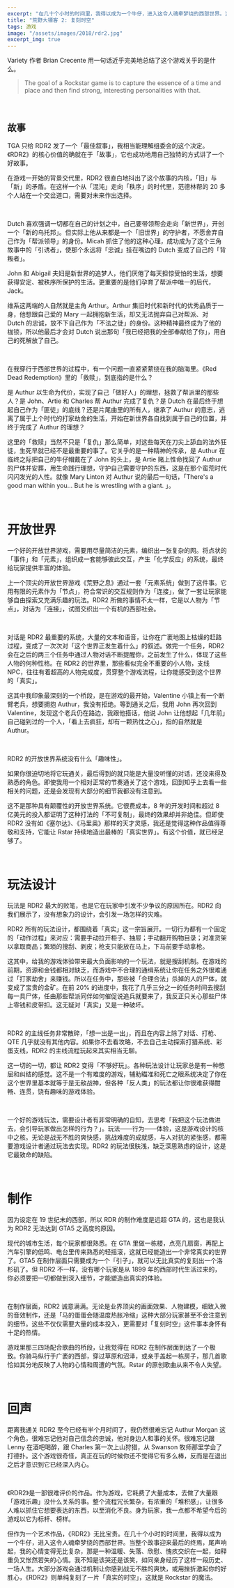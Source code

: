 ```yaml
---
excerpt: "在几十个小时的时间里，我得以成为一个牛仔，进入这令人魂牵梦绕的西部世界。当整个故事迎来最后的终焉，尾声响起，我的心情变得无比复杂，那是一种温暖、失落、欣慰、愧疚交织在一起，如释重负又怅然若失的心情。我不知是该哭还是该笑，如同亲身经历了这样一段历史、一场人生。"
title: "荒野大镖客 2: 复刻时空"
tags: 游戏
image: "/assets/images/2018/rdr2.jpg"
excerpt_img: true
---
```


Variety 作者 Brian Crecente 用一句话近乎完美地总结了这个游戏关乎的是什么。

> The goal of a Rockstar game is to capture the essence of a time and place and then find strong, interesting personalities with that.

<br>

## 故事
TGA 只给 RDR2 发了一个「最佳叙事」，我相当能理解组委会的这个决定。《RDR2》的核心价值的确就在于「故事」，它也成功地用自己独特的方式讲了一个好故事。

在游戏一开始的背景交代里，RDR2 很直白地抖出了这个故事的内核，「旧」与「新」的矛盾。在这样一个从「混沌」走向「秩序」的时代里，范德林帮的 20 多个人站在一个交岔道口，需要对未来作出选择。

<br>

Dutch 喜欢强调一切都在自己的计划之中，自己要带领帮会走向「新世界」，开创一个「新的乌托邦」。但实际上他从来都是一个「旧世界」的守护者，不愿舍弃自己作为「帮派领导」的身份。Micah 抓住了他的这种心理，成功成为了这个三角故事中的「引诱者」，使那个永远将「忠诚」挂在嘴边的 Dutch 变成了自己的「背叛者」。

John 和 Abigail 夫妇是新世界的追梦人，他们厌倦了每天担惊受怕的生活，想要获得安定、被秩序所保护的生活。更重要的是他们孕育了帮派中唯一的后代，Jack。

维系这两端的人自然就是主角 Arthur。Arthur 集旧时代和新时代的优秀品质于一身，他想跟自己爱的 Mary 一起拥抱新生活，却又无法抛弃自己对帮派、对 Dutch 的忠诚，放不下自己作为「不法之徒」的身份。这种精神最终成为了他的枷锁，所以他最后才会对 Dutch 说出那句「我已经把我的全部奉献给了你」，用自己的死解放了自己。

<br>

在我穿行于西部世界的过程中，有一个问题一直紧紧萦绕在我的脑海里。《Red Dead Redemption》里的「救赎」，到底指的是什么？

是 Authur 以生命为代价，实现了自己「做好人」的理想，拯救了帮派里的那些人？是 John、Artie 和 Charles 帮 Authur 完成了复仇？是 Dutch 在最后终于想起自己作为「匪徒」的底线？还是片尾曲里的所有人，继承了 Authur 的意志，逃离了属于上个时代的打家劫舍的生活，开始在新世界各自找到属于自己的位置，并终于完成了 Authur 的理想？

这里的「救赎」当然不只是「复仇」那么简单，对这些每天在刀尖上舔血的法外狂徒，生死早就已经不是最重要的事了。它关乎的是一种精神的传承，是 Authur 在临终之际把自己的牛仔帽戴在了 John 的头上，是 Artie 赌上性命找回了 Authur 的尸体并安葬，用生命践行理想，守护自己需要守护的东西，这是在那个蛮荒时代闪闪发光的人性。就像 Mary Linton 对 Authur 说的最后一句话，「There's a good man within you... But he is wrestling with a giant.	」。

<br>

# 开放世界
一个好的开放世界游戏，需要用尽量简洁的元素，编织出一张复杂的网。将点状的「事件」和「元素」，组织成一套能够彼此交互，产生「化学反应」的系统，最终给玩家提供丰富的体验。

上一个顶尖的开放世界游戏《荒野之息》通过一套「元素系统」做到了这件事。它用有限的元素作为「节点」，符合常识的交互规则作为「连接」，做了一套让玩家能够自由探索又充满乐趣的玩法。RDR2 所做的事情不太一样，它是以人物为「节点」，对话为「连接」，试图交织出一个有机的西部社会。

<br>

对话是 RDR2 最重要的系统，大量的文本和语音，让你在广袤地图上枯燥的赶路过程，变成了一次次对「这个世界正发生着什么」的叙述。做完一个任务，RDR2 会在之后的两三个任务中通过人物对话不断提醒你，之前发生了什么，体现了这些人物的何种性格。在 RDR2 的世界里，那些看似完全不重要的小人物，支线 NPC，往往有着超高的人物完成度，贯穿整个游戏流程，让你能感受到这个世界的「真实」。

这其中我印象最深刻的一个桥段，是在游戏的最开始，Valentine 小镇上有一个断臂老兵，想要拥抱 Authur，我没有拒绝。等到通关之后，我用 John 再次回到 Valentine，发现这个老兵仍在路边，我跟他搭话，他说 John 让他想起「几年前」自己碰到过的一个人，「看上去疯狂，却有一颗热忱之心」，指的自然就是 Authur。

<br>

RDR2 的开放世界系统没有什么「趣味性」。

如果你很迫切地将它玩通关，最后得到的就只能是大量没听懂的对话，还没来得及熟悉的角色。即使我用一个相对正常的节奏通关了这个游戏，回到知乎上去看一些相关的问题，还是会发现有大部分的细节我都没有注意到。

这不是那种具有颠覆性的开放世界系统。它很费成本，8 年的开发时间和超过 8 亿美元的投入都证明了这种打法的「不可复制」，最终的效果却并非绝佳。但即使 RDR2 没有如《塞尔达》、《马里奥》那样的天才灵感，我还是觉得这种作品值得尊敬和支持，它能让 Rstar 持续地造出最棒的「真实世界」。有这个价值，就已经足够了。

<br>

# 玩法设计
玩法是 RDR2 最大的败笔，也是它在玩家中引发不少争议的原因所在。RDR2 向我们展示了，没有想象力的设计，会引发一场怎样的灾难。

RDR2 所有的玩法设计，都围绕着「真实」这一宗旨展开。一切行为都有一个固定的「动作过程」来对应：需要手动拉开柜子、抽屉；手动翻开购物目录；对准货架以拿取商品；繁琐的搜刮、剥皮；枪支只能放在马上，下马前要手动拿枪。

这其中，给我的游戏体验带来最大负面影响的一个玩法，就是搜刮机制。在游戏的前期，资源和金钱都相对缺乏，而游戏中不合理的通缉系统让你在任务之外很难通过「打家劫舍」来赚钱。所以在任务中，那些被「合理合法」杀掉的人的尸体，就变成了宝贵的金矿。在前 20% 的进度中，我花了几乎三分之一的任务时间去搜刮每一具尸体，任由那些帮派同伴如何催促说追兵就要来了，我反正只关心那些尸体上零钱和皮带扣。这无疑对「真实」又是一种破坏。

<br>

RDR2 的主线任务非常散碎，「想一出是一出」，而且在内容上除了对话、打枪、QTE 几乎就没有其他内容。如果你不去看攻略，不去自己主动探索打猎系统、彩蛋支线，RDR2 的主线流程玩起来其实相当无聊。

这一切的一切，都让 RDR2 变得「不够好玩」。各种玩法设计让玩家总是有一种憋屈和纠结的感觉。这不是一个有难度的游戏，辅助瞄准和死亡之眼系统决定了你在这个世界里基本就等于是无敌战神，但各种「反人类」的玩法都让你很难获得酣畅、连贯，饶有趣味的游戏体验。

<br>

一个好的游戏玩法，需要设计者有非常明确的自知，去思考「我把这个玩法做进去，会引导玩家做出怎样的行为？」。玩法——行为——体验，这是游戏设计的核中之核。无论是战无不胜的爽快感，挑战难度的成就感，与人对抗的紧张感，都需要游戏设计者通过玩法去实现。RDR2 的玩法很肤浅，缺乏深思熟虑的设计，这是它最致命的缺陷。

<br>

# 制作
因为设定在 19 世纪末的西部，所以 RDR 的制作难度是远超 GTA 的，这也是我认为 RDR2 无法达到 GTA5 之高度的原因。

现代的城市生活，每个玩家都很熟悉。在 GTA 里做一栋楼，点亮几扇窗，再配上汽车引擎的低鸣、电台里传来熟悉的轻摇滚，这就已经能造出一个非常真实的世界了。GTA5 在制作层面只需要成为一个「引子」，就可以无比真实的复刻出一个洛杉矶了。但 RDR2 不一样，没有哪个玩家是从 1899 年的西部时代生活过来的，你必须要把一切都做到深入细节，才能塑造出真实的体验。

<br>

在制作层面，RDR2 诚意满满。无论是业界顶尖的画面效果、人物建模，细致入微的音效制作，还是「马的蛋蛋会随温度热胀冷缩」这种大部分玩家甚至不会注意到的细节。这些不仅仅需要大量的成本投入，更需要对「复刻时空」这件事本身怀有十足的热情。

游戏里那三四场配合歌曲的桥段，让我觉得在 RDR2 在制作层面到达了一个极致。你骑马纵行于广袤的西部，穿过草原和沼泽，或亲手盖起一栋房子，那几首歌恰如其分地反映了人物的心情和周遭的气氛。Rstar 的原创歌曲从来不令人失望。

<br>

# 回声
距离我通关 RDR2 至今已经有半个月时间了，我仍然很难忘记 Authur Morgan 这个角色，很难忘记他对自己信念的忠诚，他对身边人和事的关怀。很难忘记跟 Lenny 在酒吧喝醉，跟 Charles 第一次上山狩猎，从 Swanson 牧师那里学会了打德扑。这个游戏很奇怪，真正在玩的时候你还不觉得它有多么棒，反而是在退出之后才意识到它已经深入内心。

<br>

《RDR2》是一部很难评价的作品。作为游戏，它耗费了大量成本，去做了大量跟「游戏乐趣」没什么关系的事。整个流程冗长繁杂，有浓重的「堆积感」，让很多人难以抓住它想要表达的东西，以至消化不良。身为玩家，我一点都不希望今后的游戏以它为标杆、榜样。

但作为一个艺术作品，《RDR2》无比宝贵。在几十个小时的时间里，我得以成为一个牛仔，进入这令人魂牵梦绕的西部世界。当整个故事迎来最后的终焉，尾声响起，我的心情变得无比复杂，那是一种温暖、失落、欣慰、愧疚交织在一起，如释重负又怅然若失的心情。我不知是该哭还是该笑，如同亲身经历了这样一段历史、一场人生。大部分游戏会通过机制让你感到战无不胜的爽快，或用挫折激起你的好胜心，《RDR2》则单纯复刻了一片「真实的时空」，这就是 Rockstar 的魔法。